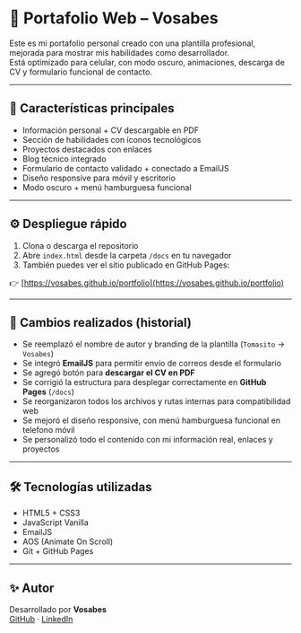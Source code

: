 # 💼 Portafolio Web – Vosabes

Este es mi portafolio personal creado con una plantilla profesional, mejorada para mostrar mis habilidades como desarrollador.  
Está optimizado para celular, con modo oscuro, animaciones, descarga de CV y formulario funcional de contacto.

---

## 🚀 Características principales

- Información personal + CV descargable en PDF
- Sección de habilidades con íconos tecnológicos
- Proyectos destacados con enlaces
- Blog técnico integrado
- Formulario de contacto validado + conectado a EmailJS
- Diseño responsive para móvil y escritorio
- Modo oscuro + menú hamburguesa funcional

---

## ⚙️ Despliegue rápido

1. Clona o descarga el repositorio  
2. Abre `index.html` desde la carpeta `/docs` en tu navegador  
3. También puedes ver el sitio publicado en GitHub Pages:

👉 [https://vosabes.github.io/portfolio](https://vosabes.github.io/portfolio)

---

## 📌 Cambios realizados (historial)

- Se reemplazó el nombre de autor y branding de la plantilla (`Tomasito` → `Vosabes`)
- Se integró **EmailJS** para permitir envío de correos desde el formulario
- Se agregó botón para **descargar el CV en PDF**
- Se corrigió la estructura para desplegar correctamente en **GitHub Pages** (`/docs`)
- Se reorganizaron todos los archivos y rutas internas para compatibilidad web
- Se mejoró el diseño responsive, con menú hamburguesa funcional en telefono móvil
- Se personalizó todo el contenido con mi información real, enlaces y proyectos

---

## 🛠 Tecnologías utilizadas

- HTML5 + CSS3
- JavaScript Vanilla
- EmailJS
- AOS (Animate On Scroll)
- Git + GitHub Pages

---

## ✨ Autor

Desarrollado por **Vosabes**  
[GitHub](https://github.com/vosabes) · [LinkedIn](https://www.linkedin.com/in/tomasito)

